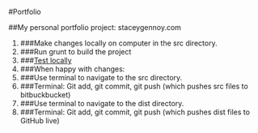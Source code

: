 #Portfolio

##My personal portfolio project: staceygennoy.com

1. ###Make changes locally on computer in the src directory.
1. ###Run grunt to build the project
1. ###[Test locally](http://0.0.0.0:9002)
1. ###When happy with changes:
1.   ###Use terminal to navigate to the src directory.
1.   ###Terminal: Git add, git commit, git push (which pushes src files to bitbuckbucket)
1.   ###Use terminal to navigate to the dist directory.
1.   ###Terminal: Git add, git commit, git push (which pushes dist files to GitHub live)